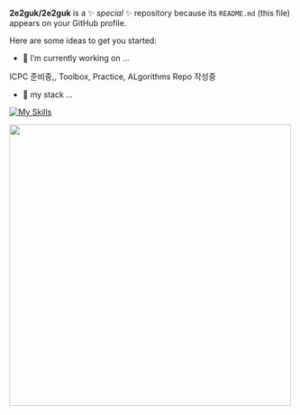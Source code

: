 
**2e2guk/2e2guk** is a ✨ _special_ ✨ repository because its `README.md` (this file) appears on your GitHub profile.

Here are some ideas to get you started:

- 🔭 I’m currently working on ...

ICPC 준비중,, Toolbox, Practice, ALgorithms Repo 작성중

- 🌱 my stack ...

[![My Skills](https://skillicons.dev/icons?i=cpp,python,pytorch)](https://skillicons.dev)

<a><img  src="https://solvedac-cards-starcea.paring.moe/profile/dlrkddnr2718" width=500px></a>

